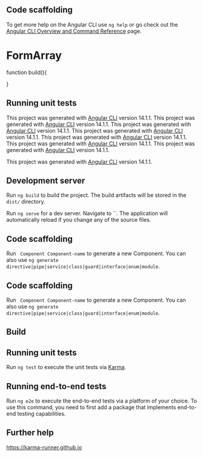 ## Code scaffolding

To get more help on the Angular CLI use `ng help` or go check out the [Angular CLI Overview and Command Reference](https://angular.io/cli) page.

# FormArray

function build(){

}

## Running unit tests

This project was generated with [Angular CLI](https://github.com/angular/angular-cli) version 14.1.1.
This project was generated with [Angular CLI](https://github.com/angular/angular-cli) version 14.1.1.
This project was generated with [Angular CLI](https://github.com/angular/angular-cli) version 14.1.1.
This project was generated with [Angular CLI](https://github.com/angular/angular-cli) version 14.1.1.
This project was generated with [Angular CLI](https://github.com/angular/angular-cli) version 14.1.1.
This project was generated with [Angular CLI](https://github.com/angular/angular-cli) version 14.1.1.
This project was generated with [Angular CLI](https://github.com/angular/angular-cli) version 14.1.1.

This project was generated with [Angular CLI](https://github.com/angular/angular-cli) version 14.1.1.

## Development server

Run `ng build` to build the project. The build artifacts will be stored in the `dist/` directory.

Run `ng serve` for a dev server. Navigate to ``. The application will automatically reload if you change any of the source files.

## Code scaffolding

Run ` Component Component-name` to generate a new Component. You can also use `ng generate directive|pipe|service|class|guard|interface|enum|module`.

## Code scaffolding

Run ` Component Component-name` to generate a new Component. You can also use `ng generate directive|pipe|service|class|guard|interface|enum|module`.

## Build

## Running unit tests

Run `ng test` to execute the unit tests via [Karma](https://karma-runner.github.io).

## Running end-to-end tests

Run `ng e2e` to execute the end-to-end tests via a platform of your choice. To use this command, you need to first add a package that implements end-to-end testing capabilities.

## Further help

https://karma-runner.github.io
